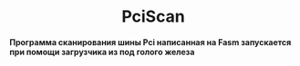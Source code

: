 <h1 align="center">PciScan</h1>

#### Программа сканирования шины Pci написанная на Fasm запускается при помощи загрузчика из под голого железа
